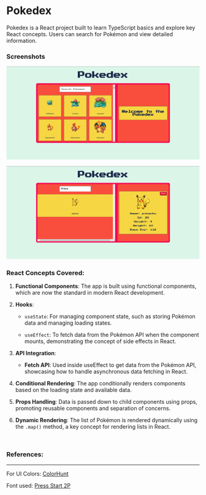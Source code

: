 # Pokedex
Pokedex is a React project built to learn TypeScript basics and explore key React concepts. Users can search for Pokémon and view detailed information. 

### Screenshots

![Initial Screen Image](./src/assets/Screen-1.png)

![Searched Result Image](./src/assets/Screen-2.png)

### React Concepts Covered:

1. **Functional Components**: The app is built using functional components, which are now the standard in modern React development.

2. **Hooks**:

   * `useState`: For managing component state, such as storing Pokémon data and managing loading states.

   * `useEffect`: To fetch data from the Pokémon API when the component mounts, demonstrating the concept of side effects in React.

3. **API Integration**: 
   * **Fetch API**: Used inside useEffect to get data from the Pokémon API, showcasing how to handle asynchronous data fetching in React.

4. **Conditional Rendering**: The app conditionally renders components based on the loading state and available data.

5. **Props Handling**: Data is passed down to child components using props, promoting reusable components and separation of concerns.

6. **Dynamic Rendering**: The list of Pokémon is rendered dynamically using the `.map()` method, a key concept for rendering lists in React.

<br />

### References:
---
For UI Colors: [ColorHunt](https://colorhunt.co/)

Font used: [Press Start 2P](https://fonts.google.com/specimen/Press+Start+2P)
